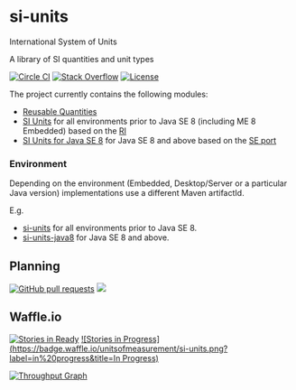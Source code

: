# si-units
International System of Units

A library of SI quantities and unit types

[![Circle CI](https://circleci.com/gh/unitsofmeasurement/si-units.svg?style=svg)](https://circleci.com/gh/unitsofmeasurement/si-units) 
[![Stack Overflow](http://img.shields.io/badge/stack%20overflow-si%20units-4183C4.svg)](http://stackoverflow.com/search?q=si+units)
[![License](http://img.shields.io/badge/license-BSD3-blue.svg)](http://opensource.org/licenses/BSD-3-Clause)

The project currently contains the following modules:

- [Reusable Quantities](quantity)
- [SI Units](units) for all environments prior to Java SE 8 (including ME 8 Embedded) based on the [RI](../../../unit-ri) 
- [SI Units for Java SE 8](units-java8) for Java SE 8 and above based on the [SE port](../../../uom-se)

### Environment
Depending on the environment (Embedded, Desktop/Server or a particular Java version) implementations use a different Maven artifactId.

E.g.
- [si-units](units) for all environments prior to Java SE 8.
- [si-units-java8](units-java8) for Java SE 8 and above.

Planning
------------
[![GitHub pull requests](https://img.shields.io/github/issues-pr/si-units/si-units.svg)](https://github.com/unitsofmeasurement/si-units/pulls)
[![](https://img.shields.io/github/issues-closed-raw/badges/shields.svg)](https://github.com/unitsofmeasurement/si-units/issues)

Waffle.io
------------
[![Stories in Ready](https://badge.waffle.io/unitsofmeasurement/si-units.png?label=ready&title=Ready)](https://waffle.io/unitsofmeasurement/si-units)
[![Stories in Progress](https://badge.waffle.io/unitsofmeasurement/si-units.png?label=in%20progress&title=In Progress)](https://waffle.io/unitsofmeasurement/si-units)

[![Throughput Graph](https://graphs.waffle.io/unitsofmeasurement/si-units/throughput.svg)](https://waffle.io/unitsofmeasurement/si-units/metrics)
